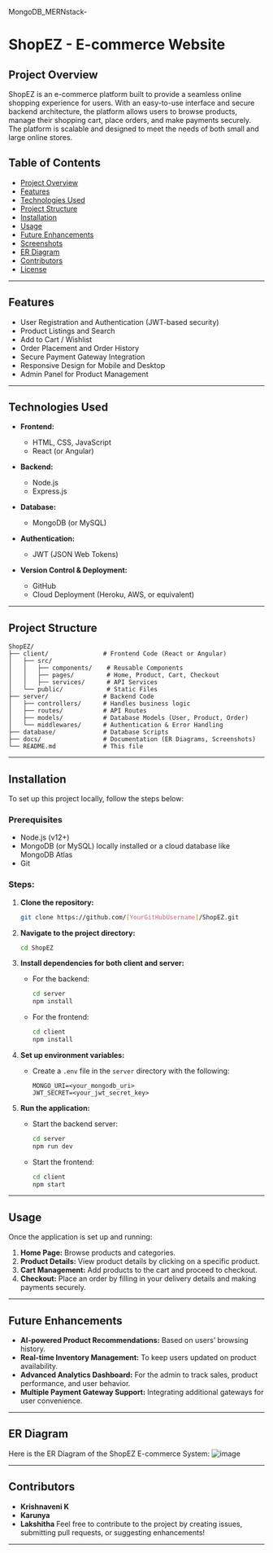  MongoDB_MERNstack-
# **ShopEZ - E-commerce Website**

## **Project Overview**
ShopEZ is an e-commerce platform built to provide a seamless online shopping experience for users. With an easy-to-use interface and secure backend architecture, the platform allows users to browse products, manage their shopping cart, place orders, and make payments securely. The platform is scalable and designed to meet the needs of both small and large online stores.

## **Table of Contents**
- [Project Overview](#project-overview)
- [Features](#features)
- [Technologies Used](#technologies-used)
- [Project Structure](#project-structure)
- [Installation](#installation)
- [Usage](#usage)
- [Future Enhancements](#future-enhancements)
- [Screenshots](#screenshots)
- [ER Diagram](#er-diagram)
- [Contributors](#contributors)
- [License](#license)

---

## **Features**
- User Registration and Authentication (JWT-based security)
- Product Listings and Search
- Add to Cart / Wishlist
- Order Placement and Order History
- Secure Payment Gateway Integration
- Responsive Design for Mobile and Desktop
- Admin Panel for Product Management

---

## **Technologies Used**
- **Frontend:**  
  - HTML, CSS, JavaScript
  - React (or Angular)
  
- **Backend:**  
  - Node.js
  - Express.js

- **Database:**  
  - MongoDB (or MySQL)

- **Authentication:**  
  - JWT (JSON Web Tokens)

- **Version Control & Deployment:**  
  - GitHub
  - Cloud Deployment (Heroku, AWS, or equivalent)

---

## **Project Structure**
```
ShopEZ/
├── client/               # Frontend Code (React or Angular)
│   ├── src/
│   │   ├── components/    # Reusable Components
│   │   ├── pages/         # Home, Product, Cart, Checkout
│   │   ├── services/      # API Services
│   └── public/            # Static Files
├── server/               # Backend Code
│   ├── controllers/      # Handles business logic
│   ├── routes/           # API Routes
│   ├── models/           # Database Models (User, Product, Order)
│   └── middlewares/      # Authentication & Error Handling
├── database/             # Database Scripts
├── docs/                 # Documentation (ER Diagrams, Screenshots)
└── README.md             # This file
```

---

## **Installation**
To set up this project locally, follow the steps below:

### **Prerequisites**
- Node.js (v12+)
- MongoDB (or MySQL) locally installed or a cloud database like MongoDB Atlas
- Git

### **Steps:**
1. **Clone the repository:**
   ```bash
   git clone https://github.com/[YourGitHubUsername]/ShopEZ.git
   ```
2. **Navigate to the project directory:**
   ```bash
   cd ShopEZ
   ```
3. **Install dependencies for both client and server:**
   - For the backend:
     ```bash
     cd server
     npm install
     ```
   - For the frontend:
     ```bash
     cd client
     npm install
     ```

4. **Set up environment variables:**
   - Create a `.env` file in the `server` directory with the following:
     ```
     MONGO_URI=<your_mongodb_uri>
     JWT_SECRET=<your_jwt_secret_key>
     ```
   
5. **Run the application:**
   - Start the backend server:
     ```bash
     cd server
     npm run dev
     ```
   - Start the frontend:
     ```bash
     cd client
     npm start
     ```

---

## **Usage**
Once the application is set up and running:

1. **Home Page:** Browse products and categories.
2. **Product Details:** View product details by clicking on a specific product.
3. **Cart Management:** Add products to the cart and proceed to checkout.
4. **Checkout:** Place an order by filling in your delivery details and making payments securely.

---

## **Future Enhancements**
- **AI-powered Product Recommendations:** Based on users’ browsing history.
- **Real-time Inventory Management:** To keep users updated on product availability.
- **Advanced Analytics Dashboard:** For the admin to track sales, product performance, and user behavior.
- **Multiple Payment Gateway Support:** Integrating additional gateways for user convenience.

---

## **ER Diagram**
Here is the ER Diagram of the ShopEZ E-commerce System:
![image](https://github.com/user-attachments/assets/253e9c2e-9948-4f82-ab44-4b59be34b268)

---

## **Contributors**
- **Krishnaveni K**
- **Karunya**
- **Lakshitha**
Feel free to contribute to the project by creating issues, submitting pull requests, or suggesting enhancements!

---
